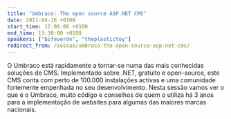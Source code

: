 ```yaml
---
title: "Umbraco: The open source ASP.NET CMS"
date: 2011-04-16 +0100
start_time: 12:00:00 +0100
end_time: 13:30:00 +0100
speakers: ["bifeverde", "theplastictoy"]
redirect_from: /sessao/umbraco-the-open-source-asp-net-cms/
---
```

O Umbraco está rapidamente a tornar-se numa das mais conhecidas soluções de CMS. Implementado sobre .NET, gratuito e open-source, este CMS conta com perto de 100.000 instalações activas e uma comunidade fortemente empenhada no seu desenvolvimento. Nesta sessão vamos ver o que é o Umbraco, muito código e conselhos de quem o utiliza há 3 anos para a implementação de websites para algumas das maiores marcas nacionais.

